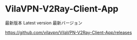 # VilaVPN-V2Ray-Client-App
最新版本
Latest version
最新バージョン

https://github.com/vilavpn/VilaVPN-V2Ray-Client-App/releases
